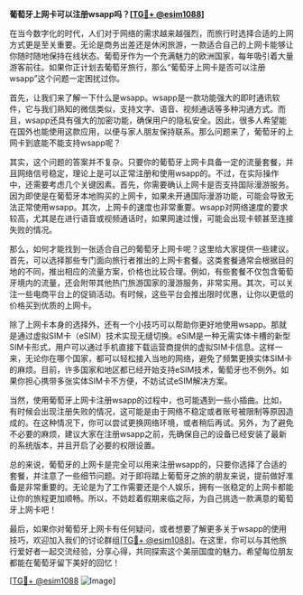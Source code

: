 **葡萄牙上网卡可以注册wsapp吗？[[TG💪+ @esim1088](https://t.me/s/esim1088)]**

在当今数字化的时代，人们对于网络的需求越来越强烈，而旅行时选择合适的上网方式更是至关重要。无论是商务出差还是休闲旅游，一款适合自己的上网卡能够让你随时随地保持在线状态。葡萄牙作为一个充满魅力的欧洲国家，每年吸引着大量游客前往。如果你正计划去葡萄牙旅行，那么“葡萄牙上网卡是否可以注册wsapp”这个问题一定困扰过你。

首先，让我们来了解一下什么是wsapp。wsapp是一款功能强大的即时通讯软件，它与我们熟知的微信类似，支持文字、语音、视频通话等多种沟通方式。而且，wsapp还具有强大的加密功能，确保用户的隐私安全。因此，很多人希望能在国外也能使用这款应用，以便与家人朋友保持联系。那么问题来了，葡萄牙的上网卡到底能不能支持wsapp呢？

其实，这个问题的答案并不复杂。只要你的葡萄牙上网卡具备一定的流量套餐，并且网络信号稳定，理论上是可以正常注册和使用wsapp的。不过，在实际操作中，还需要考虑几个关键因素。首先，你需要确认上网卡是否支持国际漫游服务。因为即使是在葡萄牙本地购买的上网卡，如果未开通国际漫游功能，可能会导致无法正常使用wsapp。其次，上网卡的速度也非常重要。wsapp对网络速度的要求较高，尤其是在进行语音或视频通话时，如果网速过慢，可能会出现卡顿甚至连接失败的情况。

那么，如何才能找到一张适合自己的葡萄牙上网卡呢？这里给大家提供一些建议。首先，可以选择那些专门面向旅行者推出的上网卡套餐。这类套餐通常会根据目的地的不同，推出相应的流量方案，价格也比较合理。例如，有些套餐不仅包含葡萄牙境内的流量，还会附带其他热门旅游国家的漫游服务，非常实用。其次，可以关注一些电商平台上的促销活动。有时候，这些平台会推出限时优惠，让你以更低的价格买到优质的上网卡。

除了上网卡本身的选择外，还有一个小技巧可以帮助你更好地使用wsapp。那就是通过虚拟SIM卡（eSIM）技术实现无缝切换。eSIM是一种无需实体卡槽的新型SIM卡形式，用户可以通过手机直接下载运营商提供的虚拟SIM卡信息。这样一来，无论你在哪个国家，都可以轻松接入当地的网络，避免了频繁更换实体SIM卡的麻烦。目前，许多国家和地区都已经开始支持eSIM技术，葡萄牙也不例外。如果你担心携带多张实体SIM卡不方便，不妨试试eSIM解决方案。

当然，使用葡萄牙上网卡注册wsapp的过程中，也可能遇到一些小插曲。比如，有时候会出现注册失败的情况，这可能是由于网络不稳定或者账号被限制等原因造成的。在这种情况下，你可以尝试更换网络环境，或者稍后再试。另外，为了避免不必要的麻烦，建议大家在注册wsapp之前，先确保自己的设备已经安装了最新的系统版本，并且开启了必要的权限设置。

总的来说，葡萄牙的上网卡是完全可以用来注册wsapp的，只要你选择了合适的套餐，并注意了一些细节问题。对于即将踏上葡萄牙之旅的朋友来说，提前做好准备是非常重要的。无论是为了工作需要还是个人娱乐，拥有一张稳定的上网卡都能让你的旅程更加顺畅。所以，不妨趁着假期来临之际，为自己挑选一款满意的葡萄牙上网卡吧！

最后，如果你对葡萄牙上网卡有任何疑问，或者想要了解更多关于wsapp的使用技巧，欢迎加入我们的讨论群组[[TG💪+ @esim1088](https://t.me/s/esim1088)]。在这里，你可以与其他旅行爱好者一起交流经验，分享心得，共同探索这个美丽国度的魅力。希望每位朋友都能在葡萄牙留下美好的回忆！

[[TG💪+ @esim1088](https://t.me/s/esim1088) ![Image](https://i.postimg.cc/4NQfJmqS/Snipaste-2025-05-13-00-14-12.png)]